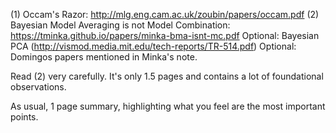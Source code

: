 (1) Occam's Razor: http://mlg.eng.cam.ac.uk/zoubin/papers/occam.pdf
(2) Bayesian Model Averaging is not Model Combination: https://tminka.github.io/papers/minka-bma-isnt-mc.pdf
Optional: Bayesian PCA (http://vismod.media.mit.edu/tech-reports/TR-514.pdf)
Optional: Domingos papers mentioned in Minka's note.

Read (2) very carefully. It's only 1.5 pages and contains a lot of foundational observations.

As usual, 1 page summary, highlighting what you feel are the most important points.